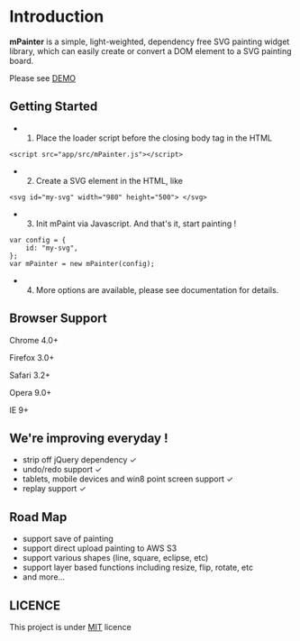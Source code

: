 Introduction
========

**mPainter** is a simple, light-weighted, dependency free SVG painting widget library, which can easily create or convert a DOM element to a SVG painting board.

Please see [DEMO]


Getting Started
------------

- 1. Place the loader script before the closing body tag in the HTML

```
<script src="app/src/mPainter.js"></script>
```

- 2. Create a SVG element in the HTML, like

```
<svg id="my-svg" width="980" height="500"> </svg>
```

- 3. Init mPaint via Javascript. And that's it, start painting !

```
var config = {
    id: "my-svg",
};
var mPainter = new mPainter(config);
```

- 4. More options are available, please see documentation for details.

Browser Support
--------------

Chrome 4.0+

Firefox 3.0+

Safari 3.2+

Opera 9.0+

IE 9+


We're improving everyday !
-----------

* strip off jQuery dependency ✓
* undo/redo support ✓
* tablets, mobile devices and win8 point screen support ✓
* replay support ✓

Road Map
----

* support save of painting
* support direct upload painting to AWS S3
* support various shapes (line, square, eclipse, etc)
* support layer based functions including resize, flip, rotate, etc
* and more...

LICENCE
-------

This project is under [MIT] licence

[DEMO]: http://paint.tantanguanguan.com
[MIT]: http://en.wikipedia.org/wiki/MIT_License
